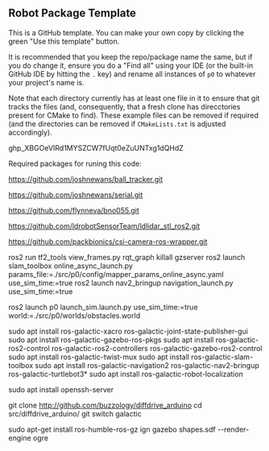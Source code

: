 ## Robot Package Template

This is a GitHub template. You can make your own copy by clicking the green "Use this template" button.

It is recommended that you keep the repo/package name the same, but if you do change it, ensure you do a "Find all" using your IDE (or the built-in GitHub IDE by hitting the `.` key) and rename all instances of `p0` to whatever your project's name is.

Note that each directory currently has at least one file in it to ensure that git tracks the files (and, consequently, that a fresh clone has direcctories present for CMake to find). These example files can be removed if required (and the directories can be removed if `CMakeLists.txt` is adjusted accordingly).

  
  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

Required packages for runing this code:

<!-- https://github.com/joshnewans/diffdrive_arduino.git -->

https://github.com/joshnewans/ball_tracker.git

https://github.com/joshnewans/serial.git

https://github.com/flynneva/bno055.git

https://github.com/ldrobotSensorTeam/ldlidar_stl_ros2.git

https://github.com/packbionics/csi-camera-ros-wrapper.git


ros2 run tf2_tools view_frames.py
rqt_graph
killall gzserver
ros2 launch slam_toolbox online_async_launch.py params_file:=./src/p0/config/mapper_params_online_async.yaml use_sim_time:=true
ros2 launch nav2_bringup navigation_launch.py use_sim_time:=true

ros2 launch p0 launch_sim.launch.py use_sim_time:=true world:=./src/p0/worlds/obstacles.world

sudo apt install ros-galactic-xacro ros-galactic-joint-state-publisher-gui
sudo apt install ros-galactic-gazebo-ros-pkgs
sudo apt install ros-galactic-ros2-control ros-galactic-ros2-controllers ros-galactic-gazebo-ros2-control
sudo apt install ros-galactic-twist-mux
sudo apt install ros-galactic-slam-toolbox
sudo apt install ros-galactic-navigation2 ros-galactic-nav2-bringup ros-galactic-turtlebot3*
sudo apt install ros-galactic-robot-localization

sudo apt install openssh-server

 git clone http://github.com/buzzology/diffdrive_arduino
 cd src/diffdrive_arduino/
git switch galactic



sudo apt-get install ros-humble-ros-gz
ign gazebo shapes.sdf --render-engine ogre

